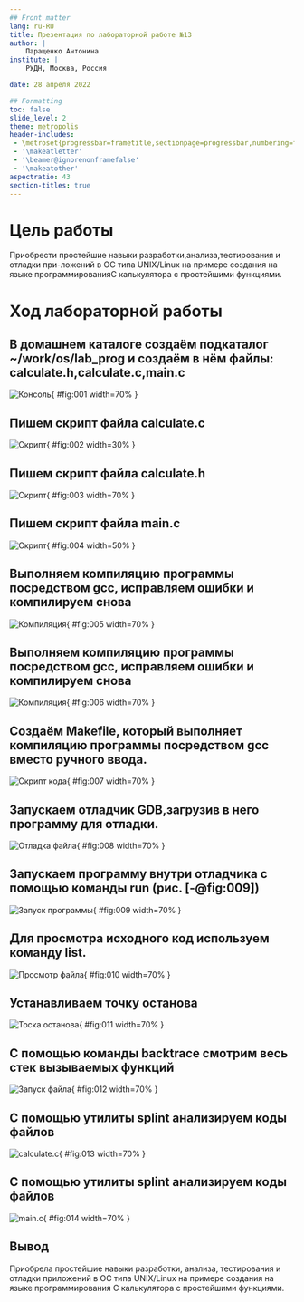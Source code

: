 ```yaml
---
## Front matter
lang: ru-RU
title: Презентация по лабораторной работе №13
author: |
	Паращенко Антонина
institute: |
	РУДН, Москва, Россия

date: 28 апреля 2022

## Formatting
toc: false
slide_level: 2
theme: metropolis
header-includes: 
 - \metroset{progressbar=frametitle,sectionpage=progressbar,numbering=fraction}
 - '\makeatletter'
 - '\beamer@ignorenonframefalse'
 - '\makeatother'
aspectratio: 43
section-titles: true
---
```


# Цель работы

Приобрести простейшие навыки разработки,анализа,тестирования и отладки при-ложений в ОС типа UNIX/Linux на примере создания на языке программированияС калькулятора с простейшими функциями.

# Ход лабораторной работы
## В домашнем каталоге создаём подкаталог ~/work/os/lab_prog и создаём в нём файлы: calculate.h,calculate.c,main.c

![Консоль](image/1.png){ #fig:001 width=70% }

## Пишем скрипт файла calculate.c 
 
![Скрипт](image/2.png){ #fig:002 width=30% }

## Пишем скрипт файла calculate.h 

![Скрипт](image/3.png){ #fig:003 width=70% }

## Пишем скрипт файла main.c 

![Скрипт](image/4.png){ #fig:004 width=50% }

## Выполняем компиляцию программы посредством gcc, исправляем ошибки и компилируем снова 

![Компиляция](image/5.png){ #fig:005 width=70% }

## Выполняем компиляцию программы посредством gcc, исправляем ошибки и компилируем снова 

![Компиляция](image/6.png){ #fig:006 width=70% }

## Создаём Makefile, который выполняет компиляцию программы посредством gcc вместо ручного ввода. 

![Скрипт кода](image/7.png){ #fig:007 width=70% }

## Запускаем отладчик GDB,загрузив в него программу для отладки.

![Отладка файла](image/8.png){ #fig:008 width=70% }

## Запускаем программу внутри отладчика с помощью команды run (рис. [-@fig:009])

![Запуск программы](image/9.png){ #fig:009 width=70% }

## Для просмотра исходного код используем команду list. 

![Просмотр файла](image/10.png){ #fig:010 width=70% }

## Устанавливаем точку останова

![Тоска останова](image/11.png){ #fig:011 width=70% }

## С помощью команды backtrace смотрим весь стек вызываемых функций 

![Запуск файла](image/12.png){ #fig:012 width=70% }

## С помощью утилиты splint анализируем коды файлов 

![calculate.c](image/13.png){ #fig:013 width=70% }

## С помощью утилиты splint анализируем коды файлов 

![main.c](image/14.png){ #fig:014 width=70% }

## Вывод
Приобрела простейшие навыки разработки, анализа, тестирования и отладки приложений в ОС типа UNIX/Linux на примере создания на языке программирования С калькулятора с простейшими функциями.

